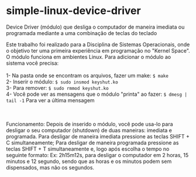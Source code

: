 # simple-linux-device-driver
Device Driver (módulo) que desliga o computador de maneira imediata ou programada mediante a uma combinação de teclas do teclado

Este trabalho foi realizado para a Disciplina de Sistemas Operacionais, onde o objetivo ter uma primeira experiência em programação no "Kernel Space". O módulo funciona em ambientes Linux.
Para adicionar o módulo ao sistema você precisa:
  <br><br>1- Na pasta onde se encontram os arquivos, fazer um make:
    <code>$ make</code>
  <br>2- Inserir o módulo:
    <code>$ sudo insmod keyshut.ko</code>
  <br>3- Para remover:
    <code>$ sudo rmmod keyshut.ko</code>
  <br>4- Você pode ver as mensagens que o módulo "printa" ao fazer:
    <code>$ dmesg | tail -1</code>
     Para ver a última mensagem
     
<br><br>Funcionamento:
  Depois de inserido o módulo, você pode usa-lo para desligar o seu computador (shutdown) de duas maneiras: imediata e programada.
  Para desligar de maneira imediata pressione as teclas SHIFT + C simultaneamente;
  Para desligar de maneira programada pressione as teclas SHIFT + T simultaneamente e, logo após escolha o tempo no seguinte formato:
    Ex: 2h15m12s, para desligar o computador em 2 horas, 15 minutos e 12 segundo, sendo que as horas e os minutos podem sem dispensados, mas não os segundos.
